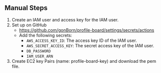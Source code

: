 ## Manual Steps

1. Create an IAM user and access key for the IAM user.
2. Set up on GitHub
   - https://github.com/gonBorn/profile-board/settings/secrets/actions
   - Add the following secrets:
     - `AWS_ACCESS_KEY_ID`: The access key ID of the IAM user.
     - `AWS_SECRET_ACCESS_KEY`: The secret access key of the IAM user.
     - `DB_PASSWORD`
     - `IAM_USER_ARN`
3. Create EC2 key Pairs (name: profile-board-key) and download the pem file.
